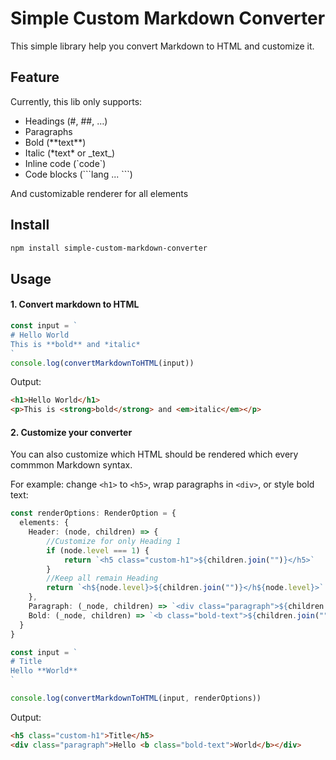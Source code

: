 # Simple Custom Markdown Converter
This simple library help you convert Markdown to HTML and customize it.

## Feature
Currently, this lib only supports:
- Headings (#, ##, …)
- Paragraphs
- Bold (\*\*text\*\*)
- Italic (\*text\* or \_text\_)
- Inline code (\`code\`)
- Code blocks (\`\`\`lang ... \`\`\`)

And customizable renderer for all elements

## Install
```bash
npm install simple-custom-markdown-converter
```

## Usage
#### 1. Convert markdown to HTML
```js
const input = `
# Hello World
This is **bold** and *italic*
`
console.log(convertMarkdownToHTML(input))
```
Output:
```html
<h1>Hello World</h1>
<p>This is <strong>bold</strong> and <em>italic</em></p>
```

#### 2. Customize your converter
You can also customize which HTML should be rendered which every commmon Markdown syntax.

For example: change `<h1>` to `<h5>`, wrap paragraphs in `<div>`, or style bold text:
```ts
const renderOptions: RenderOption = {
  elements: {
    Header: (node, children) => {
        //Customize for only Heading 1
        if (node.level === 1) {
            return `<h5 class="custom-h1">${children.join("")}</h5>`
        }
        //Keep all remain Heading
        return `<h${node.level}>${children.join("")}</h${node.level}>`
    },
    Paragraph: (_node, children) => `<div class="paragraph">${children.join("")}</div>`,
    Bold: (_node, children) => `<b class="bold-text">${children.join("")}</b>`,
  }
}

const input = `
# Title
Hello **World**
`

console.log(convertMarkdownToHTML(input, renderOptions))
```

Output:
```html
<h5 class="custom-h1">Title</h5>
<div class="paragraph">Hello <b class="bold-text">World</b></div>
```